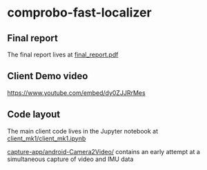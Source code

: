 # comprobo-fast-localizer

## Final report
The final report lives at [final_report.pdf](https://github.com/HALtheWise/comprobo-fast-localizer/blob/master/final_report.pdf)

## Client Demo video
https://www.youtube.com/embed/dy0ZJJRrMes

## Code layout
The main client code lives in the Jupyter notebook at [client_mk1/client_mk1.ipynb](https://github.com/HALtheWise/comprobo-fast-localizer/blob/master/client_mk1/client_mk1.ipynb) 

[capture-app/android-Camera2Video/](https://github.com/HALtheWise/comprobo-fast-localizer/tree/master/capture-app/android-Camera2Video) contains an early attempt at a simultaneous capture of video and IMU data
